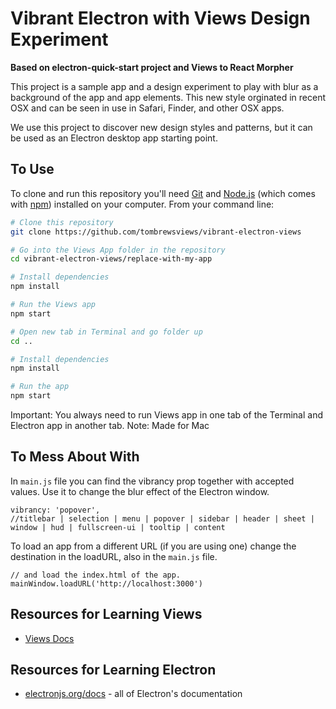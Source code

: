# Vibrant Electron with Views Design Experiment

**Based on electron-quick-start project and Views to React Morpher**

This project is a sample app and a design experiment to play with blur as a background of the app and app elements.
This new style orginated in recent OSX and can be seen in use in Safari, Finder, and other OSX apps.

We use this project to discover new design styles and patterns, but it can be used as an Electron desktop app starting point.


## To Use

To clone and run this repository you'll need [Git](https://git-scm.com) and [Node.js](https://nodejs.org/en/download/) (which comes with [npm](http://npmjs.com)) installed on your computer. From your command line:

```bash
# Clone this repository
git clone https://github.com/tombrewsviews/vibrant-electron-views

# Go into the Views App folder in the repository
cd vibrant-electron-views/replace-with-my-app

# Install dependencies
npm install

# Run the Views app
npm start

# Open new tab in Terminal and go folder up
cd ..

# Install dependencies
npm install

# Run the app
npm start
```
Important: You always need to run Views app in one tab of the Terminal and Electron app in another tab.
Note: Made for Mac

## To Mess About With
In `main.js` file you can find the vibrancy prop together with accepted values. Use it to change the blur effect of the Electron window.
```
vibrancy: 'popover',
//titlebar | selection | menu | popover | sidebar | header | sheet | window | hud | fullscreen-ui | tooltip | content
```
To load an app from a different URL (if you are using one) change the destination in the loadURL, also in the `main.js` file.
```
// and load the index.html of the app.
mainWindow.loadURL('http://localhost:3000')
```

## Resources for Learning Views
- [Views Docs](https://github.com/viewstools/docs)


## Resources for Learning Electron
- [electronjs.org/docs](https://electronjs.org/docs) - all of Electron's documentation

